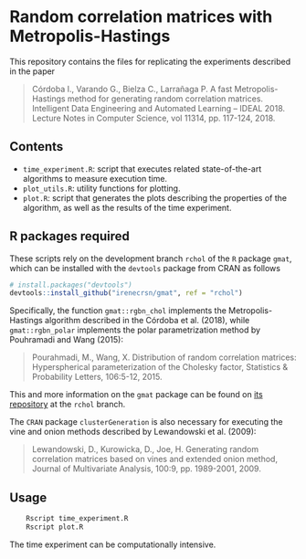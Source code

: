 # Random correlation matrices with Metropolis-Hastings

This repository contains the files for replicating the experiments described in
the paper

> Córdoba I., Varando G., Bielza C., Larrañaga P. A fast
Metropolis-Hastings method for generating random correlation matrices. Intelligent Data
Engineering and Automated Learning – IDEAL 2018. Lecture Notes in
Computer Science, vol 11314, pp. 117-124, 2018. 

## Contents

- `time_experiment.R`: script that executes related state-of-the-art algorithms
  to measure execution time.
- `plot_utils.R`: utility functions for plotting.
- `plot.R`: script that generates the plots describing the properties of the
  algorithm, as well as the results of the time experiment.

## R packages required
These scripts rely on the development branch `rchol` of the
`R` package `gmat`, which can be installed with the `devtools`
package from CRAN as follows

```R
# install.packages("devtools")
devtools::install_github("irenecrsn/gmat", ref = "rchol")
```
Specifically, the function `gmat::rgbn_chol` implements the Metropolis-Hastings
algorithm described in the Córdoba et al. (2018), while `gmat::rgbn_polar`
implements the polar parametrization method by Pouhramadi and Wang (2015):

> Pourahmadi, M., Wang, X. Distribution of random correlation matrices:
Hyperspherical parameterization of the Cholesky factor, Statistics &
Probability Letters, 106:5-12, 2015.

This and more information on the `gmat` package can be found on [its
repository](https://github.com/irenecrsn/gmat) at the `rchol` branch.

The `CRAN` package `clusterGeneration` is also necessary for executing the vine
and onion methods described by Lewandowski et al. (2009):

> Lewandowski, D., Kurowicka, D., Joe, H. Generating random correlation matrices based on vines and extended onion method,
Journal of Multivariate Analysis, 100:9, pp. 1989-2001, 2009.

## Usage

```bash
	Rscript time_experiment.R
	Rscript plot.R
```
The time experiment can be computationally intensive.

